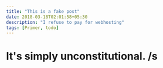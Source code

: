 ```yaml
---
title: "This is a fake post"
date: 2018-03-18T02:01:58+05:30
description: "I refuse to pay for webhosting"
tags: [Primer, todo]
---
```


# It's simply unconstitutional. /s
